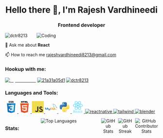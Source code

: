 <h1 align="center">Hello there 👋, I'm Rajesh Vardhineedi</h1>
<h3 align="center">Frontend developer</h3>
<img align="right" alt="Coding" width="400" src="https://mir-s3-cdn-cf.behance.net/project_modules/hd/06f21a161921919.63cd7887d0a70.gif">

 <div style="flex: 1;">
    <p align="left"> 
      <img src="https://komarev.com/ghpvc/?username=dctr8213&label=Profile%20views&color=0e75b6&style=flat" alt="dctr8213" /> 
    </p>
    <p>💬 Ask me about <strong>React</strong></p>
    <p>📫 How to reach me <a href="mailto:rajeshvardhineedi8213@gmail.com">rajeshvardhineedi8213@gmail.com</a></p>
  </div>


<h3 align="left">Hookup with me:</h3>
<p align="left">
<a href="https://www.codechef.com/users/rajesh198213" target="blank"><img align="center" src="https://cdn.jsdelivr.net/npm/simple-icons@3.1.0/icons/codechef.svg" alt="rajesh198213" style="color:white" height="30" width="40" /></a>
<a href="https://www.hackerrank.com/21a31a05d1" target="blank"><img align="center" src="https://raw.githubusercontent.com/rahuldkjain/github-profile-readme-generator/master/src/images/icons/Social/hackerrank.svg" alt="21a31a05d1" height="30" width="40" /></a>
<a href="https://www.leetcode.com/dctr8213" target="blank"><img align="center" src="https://raw.githubusercontent.com/rahuldkjain/github-profile-readme-generator/master/src/images/icons/Social/leet-code.svg" alt="dctr8213" height="30" width="40" /></a>
</p>

<h3 align="left">Languages and Tools:</h3>
<p align="left"> <a href="https://www.w3schools.com/css/" target="_blank" rel="noreferrer"> <img src="https://raw.githubusercontent.com/devicons/devicon/master/icons/css3/css3-original-wordmark.svg" alt="css3" width="40" height="40"/> </a> <a href="https://www.w3.org/html/" target="_blank" rel="noreferrer"> <img src="https://raw.githubusercontent.com/devicons/devicon/master/icons/html5/html5-original-wordmark.svg" alt="html5" width="40" height="40"/> </a> <a href="https://developer.mozilla.org/en-US/docs/Web/JavaScript" target="_blank" rel="noreferrer"> <img src="https://raw.githubusercontent.com/devicons/devicon/master/icons/javascript/javascript-original.svg" alt="javascript" width="40" height="40"/> </a> <a href="https://www.mysql.com/" target="_blank" rel="noreferrer"> <img src="https://raw.githubusercontent.com/devicons/devicon/master/icons/mysql/mysql-original-wordmark.svg" alt="mysql" width="40" height="40"/> </a> <a href="https://www.python.org" target="_blank" rel="noreferrer"> <img src="https://raw.githubusercontent.com/devicons/devicon/master/icons/python/python-original.svg" alt="python" width="40" height="40"/> </a> <a href="https://reactjs.org/" target="_blank" rel="noreferrer"> <img src="https://raw.githubusercontent.com/devicons/devicon/master/icons/react/react-original-wordmark.svg" alt="react" width="40" height="40"/> </a> <a href="https://reactnative.dev/" target="_blank" rel="noreferrer"> <img src="https://reactnative.dev/img/header_logo.svg" alt="reactnative" width="40" height="40"/> </a> <a href="https://tailwindcss.com/" target="_blank" rel="noreferrer"> <img src="https://www.vectorlogo.zone/logos/tailwindcss/tailwindcss-icon.svg" alt="tailwind" width="40" height="40"/> </a> <a href="https://www.blender.org/" target="_blank" rel="noreferrer"> <img src="https://download.blender.org/branding/community/blender_community_badge_white.svg" alt="blender" width="40" height="40"/> </a></p>

<div style="display: flex; justify-content: center;">
  <h3 align="left">Stats:</h3>
  <div style="width: 100%; margin-right: 10px; text-align: center;">
    <img src="https://github-readme-stats.vercel.app/api/top-langs?username=dctr8213&show_icons=true&locale=en&layout=compact" alt="Top Languages" style="width: 70%;">
  </div>

  <div style="width: 15%; margin-right: 10px; text-align: center;">
    <img src="https://github-readme-stats.vercel.app/api?username=dctr8213&show_icons=true&locale=en" alt="GitHub Stats" style="width: 70%;">
  </div>

  <div style="width: 15%; margin-right: 10px; text-align: center;">
    <img src="https://github-readme-streak-stats.herokuapp.com/?user=dctr8213" alt="GitHub Streak" style="width: 70%;">
  </div>

  <div style="width: 15%; text-align: center;">
    <img src="https://github-contributor-stats.vercel.app/api?username=dctr8213&limit=5&theme=flat&combine_all_yearly_contributions=true" alt="GitHub Contributor Stats" style="width: 70%;">
  </div>
</div>



